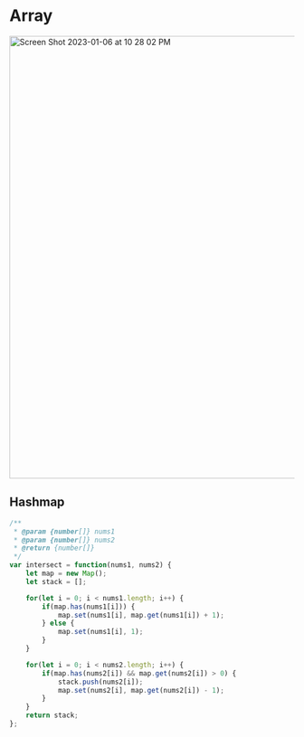 # Array

<img width="783" alt="Screen Shot 2023-01-06 at 10 28 02 PM" src="https://user-images.githubusercontent.com/37787994/211130964-e86af075-5bf6-4a98-b2e5-4e6f6adb5ce3.png">

## Hashmap
```js
/**
 * @param {number[]} nums1
 * @param {number[]} nums2
 * @return {number[]}
 */
var intersect = function(nums1, nums2) {
    let map = new Map();
    let stack = [];

    for(let i = 0; i < nums1.length; i++) {
        if(map.has(nums1[i])) {
            map.set(nums1[i], map.get(nums1[i]) + 1);
        } else {
            map.set(nums1[i], 1);
        }
    }

    for(let i = 0; i < nums2.length; i++) {
        if(map.has(nums2[i]) && map.get(nums2[i]) > 0) {
            stack.push(nums2[i]);
            map.set(nums2[i], map.get(nums2[i]) - 1);
        }
    }
    return stack;
};
```
